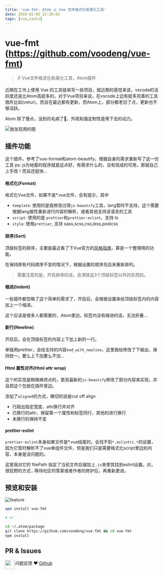 ```yaml
---
title: 'vue-fmt: Atom 上 Vue 文件格式化和美化工具'
date: 2018-02-03 22:28:03
tags: [vue,tools]
---
```


# vue-fmt (https://github.com/voodeng/vue-fmt)

> ✌ Vue文件格式化和美化工具，Atom插件

近期在工作上使用 Vue 的工具链来写一些项目，就近期的感觉来说，vscode的活跃度还是比Atom高挺多的，对于Vue项目来说，在vscode上边有挺多完善的工具插件比如(vetur)，而且在最近都有更新，而Atom上，部分都老旧了点，更新也不够活跃。

Atom 除了慢点，没别的毛病了🤣，外观和强定制性是用下去的动力。

![放张现用的图](http://ww4.sinaimg.cn/large/87c01ec7gy1fo3n3tn8ayj20tv0n4tcw.jpg)

<!-- more -->

## 插件功能

这个插件，参考了vue-format和atom-beautify，根据自身的需求重新写了这一份工具
ps: js为地基的程序就是这点好，有需求什么的，没有现成的可用，那就自己上手改！而且还挺快...

#### 格式化(Format)
格式化Vue文件，如果不是*.vue文件，会有提示，其中
- `template`: 
使用的是我修改过得`js-beautify`工具，lang暂时不支持，这个需要根据lang属性重新进行内容的解析，或者其他支持该语言的工具
- `script`: 
使用的是 `prettier`和`prettier-eslint`，支持 ts
- `style`: 
使用`prettier`, 支持 sass,scss,css,less,postcss


#### 排序(Sort)
顶级标签的排序，主要是最近看了下Vue官方的[风格指南](https://cn.vuejs.org/v2/style-guide/#%E5%8D%95%E6%96%87%E4%BB%B6%E7%BB%84%E4%BB%B6%E7%9A%84%E9%A1%B6%E7%BA%A7%E5%85%83%E7%B4%A0%E7%9A%84%E9%A1%BA%E5%BA%8F-%E6%8E%A8%E8%8D%90)，算是一个整理用的功能。

在保持原有代码顺序不变的情况下，根据设置的顺序先后来重新排列。

> 需要注意的是，开启排序的话，会清除这3个顶级标签以外的东西的。


#### 缩进(Indent)
一些插件都忽略了这个简单的需求了，开启后，会根据设置来给顶级标签内的内容加上一个缩进。

这个应该是很多人都需要的，Atom里边，标签内没有缩进的话，无法折叠...


#### 新行(Newline)
开启后，会在顶级标签的内容上下加上新的一行。

单独用prettier，会给支持的内容`end_with_newline`，这里我给修改了下输出，保持统一。要么上下加要么不加...

#### Html 属性对齐(Html attr wrap)
这个的实现是稍微麻烦点的，更具最新的`js-beautify`修改了部分内容来实现，并且把这个包放在插件里边。

添加了`aligned`的方式，确切的说是cut off align
- 行超出指定宽度，attr换行并对齐
- 已换行的attr，保留第一个属性和标签同行，其他的进行换行
- 未换行的保持不变

#### prettier-eslint
`prettier-eslint`本身如果文件是*.vue结尾的，会找不到`*.eslintrc.*`的设置，因为它暂时解析不了vue单组件文件，但是我们只是需要格式化script里边的内容，本身是没问题的。

这里我对它的 filePath 指定了当前文件后缀加上`.js`来使其找到eslint设置。对，很狂野的方式...等待社区的答案或者作者的修护后，再重新更进。

## 预览和安装
![feature](http://ww1.sinaimg.cn/large/87c01ec7gy1fo30g5rh4ug20qe0owwzu.gif)


```bash
apm install vue-fmt

# or

cd ~/.atom/package
git clone https://github.com/voodeng/vue-fmt && cd vue-fmt
npm install
```

## PR & Issues
问题反馈 ❤ [Github](https://github.com/voodeng/vue-fmt/issues)
<a href="https://github.com/voodeng"><img src='http://ww4.sinaimg.cn/large/87c01ec7gy1fo3p0pnsraj207n0130sj.jpg' height='30' align='left' /></a>